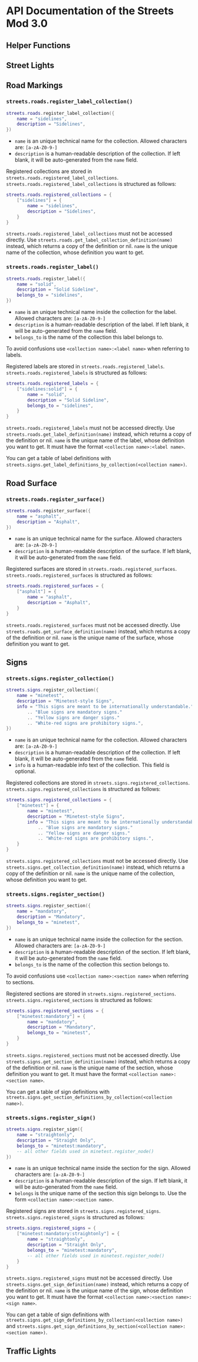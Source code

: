 # API Documentation of the Streets Mod 3.0

## Helper Functions

## Street Lights

## Road Markings

### `streets.roads.register_label_collection()`
```lua
streets.roads.register_label_collection({
    name = "sidelines",
    description = "Sidelines",
})
```

* `name` is an unique technical name for the collection.
  Allowed characters are: `[a-zA-Z0-9-]`
* `description` is a human-readable description of the collection.
  If left blank, it will be auto-generated from the `name` field.

Registered collections are stored in `streets.roads.registered_label_collections`.
`streets.roads.registered_label_collections` is structured as follows:

```lua
streets.roads.registered_collections = {
    ["sidelines"] = {
        name = "sidelines",
        description = "Sidelines",
    }
}
```

`streets.roads.registered_label_collections` must not be accessed directly.
Use `streets.roads.get_label_collection_definition(name)` instead,
which returns a copy of the definition or nil.
`name` is the unique name of the collection, whose definition you want to get.

### `streets.roads.register_label()`
```lua
streets.roads.register_label({
    name = "solid",
    description = "Solid Sideline",
    belongs_to = "sidelines",
})
```

* `name` is an unique technical name inside the collection for the label.
  Allowed characters are: `[a-zA-Z0-9-]`
* `description` is a human-readable description of the label.
  If left blank, it will be auto-generated from the `name` field.
* `belongs_to` is the name of the collection this label belongs to.

To avoid confusions use `<collection name>:<label name>` when referring to labels.

Registered labels are stored in `streets.roads.registered_labels`.
`streets.roads.registered_labels` is structured as follows:

```lua
streets.roads.registered_labels = {
    ["sidelines:solid"] = {
        name = "solid",
        description = "Solid Sideline",
        belongs_to = "sidelines",
    }
}
```

`streets.roads.registered_labels` must not be accessed directly.
Use `streets.roads.get_label_definition(name)` instead,
which returns a copy of the definition or nil.
`name` is the unique name of the label, whose definition you want to get.
It must have the format `<collection name>:<label name>`.

You can get a table of label definitions with 
`streets.signs.get_label_definitions_by_collection(<collection name>)`.

## Road Surface

### `streets.roads.register_surface()`
```lua
streets.roads.register_surface({
    name = "asphalt",
    description = "Asphalt",
})
```

* `name` is an unique technical name for the surface.
  Allowed characters are: `[a-zA-Z0-9-]`
* `description` is a human-readable description of the surface.
  If left blank, it will be auto-generated from the `name` field.

Registered surfaces are stored in `streets.roads.registered_surfaces`.
`streets.roads.registered_surfaces` is structured as follows:

```lua
streets.roads.registered_surfaces = {
    ["asphalt"] = {
        name = "asphalt",
        description = "Asphalt",
    }
}
```

`streets.roads.registered_surfaces` must not be accessed directly.
Use `streets.roads.get_surface_definition(name)` instead,
which returns a copy of the definition or nil.
`name` is the unique name of the surface, whose definition you want to get.

## Signs

### `streets.signs.register_collection()`
```lua
streets.signs.register_collection({
    name = "minetest",
    description = "Minetest-style Signs",
    info = "This signs are meant to be internationally understandable."
        .. "Blue signs are mandatory signs."
        .. "Yellow signs are danger signs."
        .. "White-red signs are prohibitory signs.",
})
```

* `name` is an unique technical name for the collection.
  Allowed characters are: `[a-zA-Z0-9-]`
* `description` is a human-readable description of the collection.
  If left blank, it will be auto-generated from the `name` field.
* `info` is a human-readable info text of the collection.
  This field is optional.

Registered collections are stored in `streets.signs.registered_collections`.
`streets.signs.registered_collections` is structured as follows:

```lua
streets.signs.registered_collections = {
    ["minetest"] = {
        name = "minetest",
        description = "Minetest-style Signs",
        info = "This signs are meant to be internationally understandable."
            .. "Blue signs are mandatory signs."
            .. "Yellow signs are danger signs."
            .. "White-red signs are prohibitory signs.",
    }
}
```

`streets.signs.registered_collections` must not be accessed directly.
Use `streets.signs.get_collection_definition(name)` instead,
which returns a copy of the definition or nil.
`name` is the unique name of the collection, whose definition you want to get.

### `streets.signs.register_section()`
```lua
streets.signs.register_section({
    name = "mandatory",
    description = "Mandatory",
    belongs_to = "minetest",
})
```

* `name` is an unique technical name inside the collection for the section.
  Allowed characters are: `[a-zA-Z0-9-]`
* `description` is a human-readable description of the section.
  If left blank, it will be auto-generated from the `name` field.
* `belongs_to` is the name of the collection this section belongs to.

To avoid confusions use `<collection name>:<section name>` when referring to sections.

Registered sections are stored in `streets.signs.registered_sections`.
`streets.signs.registered_sections` is structured as follows:

```lua
streets.signs.registered_sections = {
    ["minetest:mandatory"] = {
        name = "mandatory",
        description = "Mandatory",
        belongs_to = "minetest",
    }
}
```

`streets.signs.registered_sections` must not be accessed directly.
Use `streets.signs.get_section_definition(name)` instead,
which returns a copy of the definition or nil.
`name` is the unique name of the section, whose definition you want to get.
It must have the format `<collection name>:<section name>`.

You can get a table of sign definitions with 
`streets.signs.get_section_definitions_by_collection(<collection name>)`.

### `streets.signs.register_sign()`
```lua
streets.signs.register_sign({
    name = "straightonly",
    description = "Straight Only",
    belongs_to = "minetest:mandatory",
    -- all other fields used in minetest.register_node()
})
```

* `name` is an unique technical name inside the section for the sign.
  Allowed characters are: `[a-zA-Z0-9-]`
* `description` is a human-readable description of the sign.
  If left blank, it will be auto-generated from the `name` field.
* `belongs` is the unique name of the section this sign belongs to.
  Use the form `<collection name>:<section name>`.

Registered signs are stored in `streets.signs.registered_signs`.
`streets.signs.registered_signs` is structured as follows:

```lua
streets.signs.registered_signs = {
    ["minetest:mandatory:straightonly"] = {
        name = "straightonly",
        description = "Straight Only",
        belongs_to = "minetest:mandatory",
        -- all other fields used in minetest.register_node()
    }
}
```

`streets.signs.registered_signs` must not be accessed directly.
Use `streets.signs.get_sign_definition(name)` instead,
which returns a copy of the definition or nil.
`name` is the unique name of the sign, whose definition you want to get.
It must have the format `<collection name>:<section name>:<sign name>`.

You can get a table of sign definitions with 
`streets.signs.get_sign_definitions_by_collection(<collection name>)` and
`streets.signs.get_sign_definitions_by_section(<collection name>:<section name>)`.

## Traffic Lights